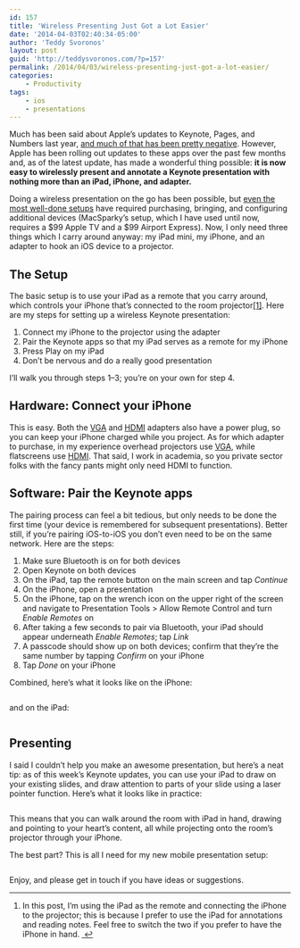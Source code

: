 ```yaml
---
id: 157
title: 'Wireless Presenting Just Got a Lot Easier'
date: '2014-04-03T02:40:34-05:00'
author: 'Teddy Svoronos'
layout: post
guid: 'http://teddysvoronos.com/?p=157'
permalink: /2014/04/03/wireless-presenting-just-got-a-lot-easier/
categories:
    - Productivity
tags:
    - ios
    - presentations
---
```


Much has been said about Apple’s updates to Keynote, Pages, and Numbers last year, <a href="http://www.theverge.com/2013/10/29/5042880/apple-iwork-2013-refresh-complaints">and much of that has been pretty negative</a>. However, Apple has been rolling out updates to these apps over the past few months and, as of the latest update, has made a wonderful thing possible: <strong>it is now easy to wirelessly present and annotate a Keynote presentation with nothing more than an iPad, iPhone, and adapter.</strong>

Doing a wireless presentation on the go has been possible, but <a href="http://macsparky.com/blog/presentwithapplet">even the most well-done setups</a> have required purchasing, bringing, and configuring additional devices (MacSparky’s setup, which I have used until now, requires a $99 Apple TV and a $99 Airport Express). Now, I only need three things which I carry around anyway: my iPad mini, my iPhone, and an adapter to hook an iOS device to a projector.
<h2 id="thesetup">The Setup</h2>
The basic setup is to use your iPad as a remote that you carry around, which controls your iPhone that’s connected to the room projector<a id="fnref:1" class="footnote" title="see footnote" href="#fn:1">[1]</a>. Here are my steps for setting up a wireless Keynote presentation:
<ol>
	<li>Connect my iPhone to the projector using the adapter</li>
	<li>Pair the Keynote apps so that my iPad serves as a remote for my iPhone</li>
	<li>Press Play on my iPad</li>
	<li>Don’t be nervous and do a really good presentation</li>
</ol>
I’ll walk you through steps 1–3; you’re on your own for step 4.
<h2 id="hardware:connectyouriphone">Hardware: Connect your iPhone</h2>
This is easy. Both the <a title="Lightning to VGA Adapter  - Apple Store  (U.S.)" href="http://store.apple.com/us/product/MD825ZM/A/lightning-to-vga-adapter">VGA</a> and <a href="http://store.apple.com/us/product/MD825ZM/A/lightning-to-vga-adapter">HDMI</a> adapters also have a power plug, so you can keep your iPhone charged while you project. As for which adapter to purchase, in my experience overhead projectors use <a title="Lightning to VGA Adapter  - Apple Store  (U.S.)" href="http://store.apple.com/us/product/MD825ZM/A/lightning-to-vga-adapter">VGA</a>, while flatscreens use <a href="http://store.apple.com/us/product/MD825ZM/A/lightning-to-vga-adapter">HDMI</a>. That said, I work in academia, so you private sector folks with the fancy pants might only need HDMI to function.

<img src="http://teddysvoronos.com/wp-content/uploads/2014/08/2014-04-02-222819.png" alt="" />

<h2 id="software:pairthekeynoteapps">Software: Pair the Keynote apps</h2>
The pairing process can feel a bit tedious, but only needs to be done the first time (your device is remembered for subsequent presentations). Better still, if you’re pairing iOS-to-iOS you don’t even need to be on the same network. Here are the steps:
<ol>
	<li>Make sure Bluetooth is on for both devices</li>
	<li>Open Keynote on both devices</li>
	<li>On the iPad, tap the remote button on the main screen and tap <em>Continue</em></li>
	<li>On the iPhone, open a presentation</li>
	<li>On the iPhone, tap on the wrench icon on the upper right of the screen and navigate to Presentation Tools &gt; Allow Remote Control and turn <em>Enable Remotes</em> on</li>
	<li>After taking a few seconds to pair via Bluetooth, your iPad should appear underneath <em>Enable Remotes</em>; tap <em>Link</em></li>
	<li>A passcode should show up on both devices; confirm that they’re the same number by tapping <em>Confirm</em> on your iPhone</li>
	<li>Tap <em>Done</em> on your iPhone</li>
</ol>
Combined, here’s what it looks like on the iPhone:

<figure><img src="http://teddysvoronos.com/wp-content/uploads/2014/08/2014-04-02-2149PM.jpg" alt="" /></figure>and on the iPad:

<figure><img src="http://teddysvoronos.com/wp-content/uploads/2014/08/2014-04-02-2151PM.jpg" alt="" /></figure>
<h2 id="presenting">Presenting</h2>
I said I couldn’t help you make an awesome presentation, but here’s a neat tip: as of this week’s Keynote updates, you can use your iPad to draw on your existing slides, and draw attention to parts of your slide using a laser pointer function. Here’s what it looks like in practice:

<figure><img title="Annotating" src="http://teddysvoronos.com/wp-content/uploads/2014/08/2014-04-02-222243.jpg" alt="" /></figure>This means that you can walk around the room with iPad in hand, drawing and pointing to your heart’s content, all while projecting onto the room’s projector through your iPhone.

The best part? This is all I need for my new mobile presentation setup:

<figure><img src="http://teddysvoronos.com/wp-content/uploads/2014/08/2014-04-02-223513.jpg" alt="" /></figure>Enjoy, and please get in touch if you have ideas or suggestions.
<div class="footnotes">

<hr />

<ol>
	<li id="fn:1">In this post, I’m using the iPad as the remote and connecting the iPhone to the projector; this is because I prefer to use the iPad for annotations and reading notes. Feel free to switch the two if you prefer to have the iPhone in hand. <a class="reversefootnote" title="return to article" href="#fnref:1"> ↩</a></li>
</ol>
</div>
&nbsp;